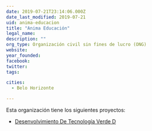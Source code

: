 ```yaml
---
date: 2019-07-21T23:14:06.000Z
date_last_modified: 2019-07-21
uid: anima-educacion
title: "Anima Educación"
legal_name: 
description: ""
org_type: Organización civil sin fines de lucro (ONG)
website: 
year_founded: 
facebook: 
twitter: 
tags:

cities: 
  - Belo Horizonte

---
```


Esta organización tiene los siguientes proyectos:

- [Desenvolvimiento De Tecnología Verde D](/proyectos/desenvolvimiento-de-tecnologia-verde-d)

